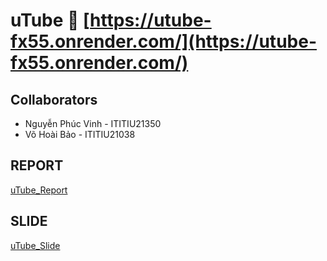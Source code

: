 # uTube 🔗 [https://utube-fx55.onrender.com/](https://utube-fx55.onrender.com/)

## Collaborators
- Nguyễn Phúc Vinh - ITITIU21350
- Võ Hoài Bảo - ITITIU21038

## REPORT
[uTube_Report](./submissions/uTube_Report.pdf)

## SLIDE
[uTube_Slide](./submissions/uTube_Report.pptx.pptx)
